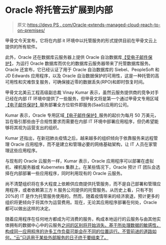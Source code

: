 # Oracle 将托管云扩展到内部

> 原文:[https://devo PS . com/Oracle-extends-managed-cloud-reach-to-on-premises/](https://devops.com/oracle-extends-managed-cloud-reach-to-on-premises/)

甲骨文今天宣布，它将在内部 it 环境中以托管服务的形式提供目前在甲骨文云上提供的所有软件。

此外，Oracle 还在数据库云服务器上提供 Oracle 自治数据库[【受电子邮件保护】](/cdn-cgi/l/email-protection)，为运行 Oracle 数据库而优化的数据库云服务器带来了托管数据库服务。Oracle 还宣布，它已经认证了用于 Oracle 自治数据库的 Siebel、PeopleSoft 和 JD Edwards 应用程序，以及 Oracle 自治数据保护的可用性，这是一种托管的高可用性和灾难恢复服务，可确保接近零的数据丢失(RPO)和即时恢复时间。

甲骨文北美云工程高级副总裁 Vinay Kumar 表示，虽然云服务提供商的竞争对手已经在内部 IT 环境中提供了一些服务，但甲骨文将是第一个通过甲骨文专用区域[【电子邮件保护】](/cdn-cgi/l/email-protection)服务部署全方位软件即服务(SaaS)应用的公司。

Kumar 表示，Oracle 专用区域[【电子邮件保护】](/cdn-cgi/l/email-protection)服务的起价为每月 50 万美元，旨在吸引那些由于合规性要求而需要在内部 IT 环境中部署应用程序，但仍希望能够将其视为运营支出的组织。

Kumar 还指出，在新冠肺炎疫情之后，越来越多的组织倾向于依靠服务来远程管理 Oracle 应用程序，而不是建立和管理必要的网络基础架构，让 IT 人员在家管理这些应用程序。

与现有的 Oracle 云服务一样，Kumar 表示，Oracle 应用程序可以部署在虚拟机、裸机服务器或 Kubernetes 集群上。在某些情况下，Oracle 预计 IT 团队会选择在内部部署一些应用程序，同时利用现有的 Oracle 云服务。

尚不清楚组织将在多大程度上依赖供应商提供托管服务，而不是自己部署和管理应用程序，或者依赖第三方 It 服务公司提供的托管服务。从历史上看，只有不到 20%的 IT 是作为托管服务使用的。然而，随着疫情带来的经济衰退，预计更多的组织将更倾向于将其作为运营费用。现在，无论其应用程序部署在何处，Oracle 都可以做出这样的决定。

随着应用程序在任何地方都成为可消费的服务，构成本地运行的云服务与由其他实体拥有的数据中心中的云服务[之间的区别将开始消失。基于所处理数据的敏感性，构成同一应用程序的许多工作负载可能会在不同的位置运行。不管前进的道路如何，“云”只适用于某些外部服务的日子终于要结束了。](https://devops.com/oracle-unveils-autonomous-cloud-service/)